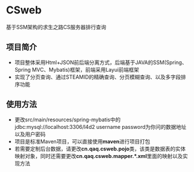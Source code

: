 # CSweb

基于SSM架构的求生之路CS服务器排行查询

## 项目简介
- 项目整体采用Html+JSON前后端分离方式，后端基于JAVA的SSM(Spring、Spring MVC、Mybatis)框架，前端采用Layui前端框架
- 实现了分页查询、通过STEAMID的精确查询、分页模糊查询、以及多字段排序功能


## 使用方法
- 更改src/main/resources/spring-mybatis中的jdbc:mysql://localhost:3306/l4d2 username password为你问的数据地址以及用户密码
- 项目是标准Maven项目，可以直接使用**maven**进行项目打包
- 若需要定制后台数据，请更改**cn.qaq.csweb.pojo**类，该类是数据表的实体映射对象，同时还需要更改**cn.qaq.csweb.mapper.\*.xml**里面的映射以及实现方法